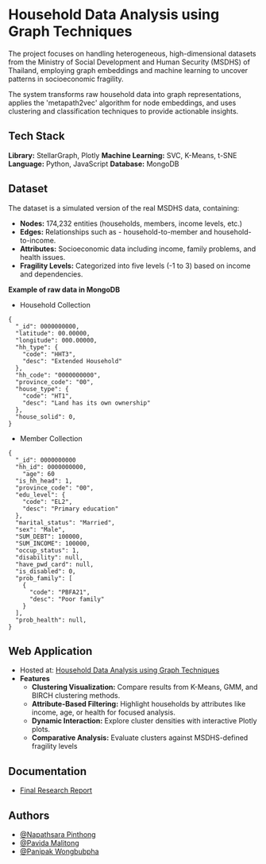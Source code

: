 
# Household Data Analysis using Graph Techniques

The project focuses on handling heterogeneous, high-dimensional datasets from the Ministry of Social Development and Human Security (MSDHS) of Thailand, employing graph embeddings and machine learning to uncover patterns in socioeconomic fragility.

The system transforms raw household data into graph representations, applies the 'metapath2vec' algorithm for node embeddings, and uses clustering and classification techniques to provide actionable insights.


## Tech Stack

**Library:** StellarGraph, Plotly
**Machine Learning:** SVC, K-Means, t-SNE 
**Language:** Python, JavaScript
**Database:** MongoDB 


## Dataset

The dataset is a simulated version of the real MSDHS data, containing:

- **Nodes:** 174,232 entities (households, members, income levels, etc.)
- **Edges:** Relationships such as - household-to-member and household-to-income.
- **Attributes:** Socioeconomic data including income, family problems, and health issues.
- **Fragility Levels:** Categorized into five levels (-1 to 3) based on income and dependencies.

**Example of raw data in MongoDB**
- Household Collection
```
{
  "_id": 0000000000,
  "latitude": 00.00000,
  "longitude": 000.00000,
  "hh_type": {
    "code": "HHT3",
    "desc": "Extended Household"
  },
  "hh_code": "0000000000",
  "province_code": "00",
  "house_type": {
    "code": "HT1",
    "desc": "Land has its own ownership"
  },
  "house_solid": 0,
}
```
- Member Collection
```
{
  "_id": 0000000000
  "hh_id": 0000000000,
    "age": 60
  "is_hh_head": 1,
  "province_code": "00",
  "edu_level": {
    "code": "EL2",
    "desc": "Primary education"
  },
  "marital_status": "Married",
  "sex": "Male",
  "SUM_DEBT": 100000,
  "SUM_INCOME": 100000,
  "occup_status": 1,
  "disability": null,
  "have_pwd_card": null,
  "is_disabled": 0,
  "prob_family": [
    {
      "code": "PBFA21",
      "desc": "Poor family"
    }
  ],
  "prob_health": null,
}
```
## Web Application

- Hosted at: [Household Data Analysis using Graph Techniques](https://cn2-household-analysis.netlify.app/)
- **Features**
    - **Clustering Visualization:** Compare results from K-Means, GMM, and BIRCH clustering methods.
    - **Attribute-Based Filtering:** Highlight households by attributes like income, age, or health for focused analysis.  
    - **Dynamic Interaction:** Explore cluster densities with interactive Plotly plots.
    - **Comparative Analysis:** Evaluate clusters against MSDHS-defined fragility levels



## Documentation

- [Final Research Report](https://drive.google.com/file/d/1LaI3R6-rGjsTZMX89TdeQkMl9QqmfLGv/view?usp=sharing)


## Authors

- [@Napathsara Pinthong](https://github.com/NapathsaraPinthong)
- [@Pavida Malitong](https://github.com/pavidamalitong)
- [@Panipak Wongbubpha](https://github.com/pawong88)

